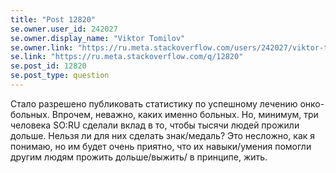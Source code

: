 ```yaml
---
title: "Post 12820"
se.owner.user_id: 242027
se.owner.display_name: "Viktor Tomilov"
se.owner.link: "https://ru.meta.stackoverflow.com/users/242027/viktor-tomilov"
se.link: "https://ru.meta.stackoverflow.com/q/12820"
se.post_id: 12820
se.post_type: question
---
```

<p>Стало разрешено публиковать статистику по успешному лечению онко-больных. Впрочем, неважно, каких именно больных. Но, минимум, три человека SO:RU сделали вклад в то, чтобы тысячи людей прожили дольше. Нельзя ли для них сделать знак/медаль? Это несложно, как я понимаю, но им будет очень приятно, что их навыки/умения помогли другим людям прожить дольше/выжить/ в принципе, жить.</p>
